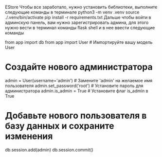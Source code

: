 EStore
Чтобы все заработало, нужно установить библиотеки, выполните следующие команды в терминале
python3 -m venv .venv
source ./.venv/bin/activate
pip install -r requirements.txt
Дальше чтобы войти в админскую панель, вам нужно зарегистрировать админа, для этого нужно вести в терминал команды
flask shell
и в нее ввести следующие команды

from app import db
from app import User  # Импортируйте вашу модель User
# Создайте нового администратора
admin = User(username='admin')  # Замените 'admin' на желаемое имя пользователя
admin.set_password('root')  # Установите пароль для администратора
admin.is_admin = True  # Установите флаг is_admin в True

# Добавьте нового пользователя в базу данных и сохраните изменения
db.session.add(admin)
db.session.commit()
